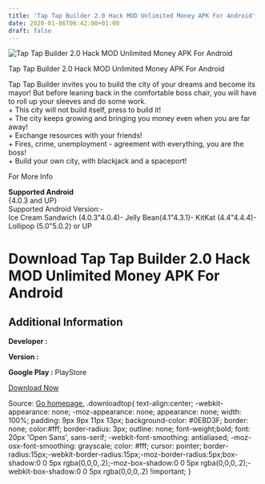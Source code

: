 ```yaml
---
title: 'Tap Tap Builder 2.0 Hack MOD Unlimited Money APK For Android'
date: 2020-01-06T06:42:00+01:00
draft: false
---
```


![Tap Tap Builder 2.0 Hack MOD Unlimited Money APK For Android](https://i1.wp.com/apkhome.net/wp-content/uploads/2016/11/Tap-Tap-Builder-2.0.png "Tap Tap Builder 2.0 Hack MOD Unlimited Money APK For Android")

  

Tap Tap Builder 2.0 Hack MOD Unlimited Money APK For Android

Tap Tap Builder invites you to build the city of your dreams and become its mayor! But before leaning back in the comfortable boss chair, you will have to roll up your sleeves and do some work.  
\+ This city will not build itself, press to build it!  
\+ The city keeps growing and bringing you money even when you are far away!  
\+ Exchange resources with your friends!  
\+ Fires, crime, unemployment - agreement with everything, you are the boss!  
\+ Build your own city, with blackjack and a spaceport!

For More Info

**Supported Android**  
{4.0.3 and UP}  
Supported Android Version:-  
Ice Cream Sandwich (4.0.3"4.0.4)- Jelly Bean(4.1"4.3.1)- KitKat (4.4"4.4.4)- Lollipop (5.0"5.0.2) or UP

Download Tap Tap Builder 2.0 Hack MOD Unlimited Money APK For Android
=====================================================================

Additional Information
----------------------

**Developer :**

**Version :**

**Google Play :** PlayStore

  

[Download Now](https://store4app.co/post/tap-tap-builder-2-0-hack-mod-unlimited-money-apk-for-android_1573672171)

  
Source: [Go homepage.](https://store4app.co/post/tap-tap-builder-2-0-hack-mod-unlimited-money-apk-for-android_1573672171) .downloadtop{ text-align:center; -webkit-appearance: none; -moz-appearance: none; appearance: none; width: 100%; padding: 9px 9px 11px 13px; background-color: #0EBD3F; border: none; color:#fff; border-radius: 3px; outline: none; font-weight;bold; font: 20px 'Open Sans', sans-serif; -webkit-font-smoothing: antialiased; -moz-osx-font-smoothing: grayscale; color: #fff; cursor: pointer; border-radius:15px;-webkit-border-radius:15px;-moz-border-radius:5px;box-shadow:0 0 5px rgba(0,0,0,.2);-moz-box-shadow:0 0 5px rgba(0,0,0,.2);-webkit-box-shadow:0 0 5px rgba(0,0,0,.2) !important; }
